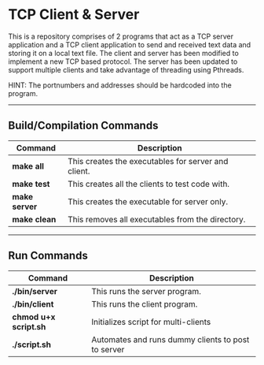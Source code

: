 # **TCP Client & Server**
This is a repository comprises of 2 programs that act as a TCP server application and a TCP client application to send and received text data and storing it on a local text file.
The client and server has been modified to implement a new TCP based protocol. The server has been updated to support multiple clients and take advantage of threading using Pthreads.

HINT: The portnumbers and addresses should be hardcoded into the program.
*****************
## **Build/Compilation Commands**
| Command | Description |
| ----------- | ----------- |
| **make all** | This creates the executables for server and client. |
| **make test** | This creates all the clients to test code with. |
| **make server** | This creates the executable for server only. |
| **make clean** | This removes all executables from the directory. |

*****************
## **Run Commands**
| Command | Description |
| ----------- | ----------- |
| **./bin/server** | This runs the server program. |
| **./bin/client** | This runs the client program. |
| **chmod u+x script.sh** | Initializes script for multi-clients |
| **./script.sh** | Automates and runs dummy clients to post to server |
